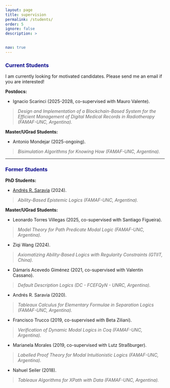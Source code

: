 ```yaml
---
layout: page
title: supervision
permalink: /students/
order: 5
ignore: false
description: >
 

nav: true
---
```


### <span style="color:darkblue">Current Students</span>
I am currently looking for motivated candidates. Please send me an email if you are interested!

**Postdocs:**
* Ignacio Scarinci (2025-2028, co-supervised with Mauro Valente).
>*Design and Implementation of a Blockchain-Based System for the Efficient Management of Digital Medical Records in Radiotherapy (FAMAF-UNC, Argentina).*

**Master/UGrad Students:**

* Antonio Mondejar (2025-ongoing). 
>*Bisimulation Algorithms for Knowing How (FAMAF-UNC, Argentina).*

***

### <span style="color:darkblue">Former Students</span>
**PhD Students:**

 * [Andrés R. Saravia](https://andresrsaravia.github.io/)  (2024). 
>*Ability-Based Epistemic Logics (FAMAF-UNC, Argentina).*


**Master/UGrad Students:**

* Leonardo Torres Villegas (2025, co-supervised with Santiago Figueira). 
>*Model Theory for Path Predicate Modal Logic (FAMAF-UNC, Argentina).*

* Ziqi Wang (2024). 
>*Axiomatizing Ability-Based Logics with Regularity Constraints (GTIIT, China).*

* Dámaris Acevedo Giménez (2021, co-supervised with Valentin Cassano).
> *Default Description Logics (DC - FCEFQyN - UNRC, Argentina).*

* Andrés R. Saravia (2020). 
>*Tableaux Calculus for Elementary Formulae in Separation Logics (FAMAF-UNC, Argentina).*

* Francisco Trucco (2019, co-supervised with Beta Ziliani).
>*Verification of Dynamic Modal Logics in Coq (FAMAF-UNC, Argentina).*

* Marianela Morales (2019, co-supervised with Lutz Straßburger).
>*Labelled Proof Theory for Modal Intuitionistic Logics (FAMAF-UNC, Argentina).*

* Nahuel Seiler (2018).	
>*Tableaux Algorithms for XPath with Data (FAMAF-UNC, Argentina).*


